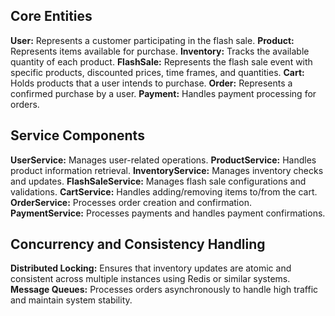 ## Core Entities

**User:** Represents a customer participating in the flash sale.
**Product:** Represents items available for purchase.
**Inventory:** Tracks the available quantity of each product.
**FlashSale:** Represents the flash sale event with specific products, discounted prices, time frames, and quantities.
**Cart:** Holds products that a user intends to purchase.
**Order:** Represents a confirmed purchase by a user.
**Payment:** Handles payment processing for orders.

## Service Components

**UserService:** Manages user-related operations.
**ProductService:** Handles product information retrieval.
**InventoryService:** Manages inventory checks and updates.
**FlashSaleService:** Manages flash sale configurations and validations.
**CartService:** Handles adding/removing items to/from the cart.
**OrderService:** Processes order creation and confirmation.
**PaymentService:** Processes payments and handles payment confirmations.

## Concurrency and Consistency Handling

**Distributed Locking:** Ensures that inventory updates are atomic and consistent across multiple instances using Redis or similar systems.
**Message Queues:** Processes orders asynchronously to handle high traffic and maintain system stability.